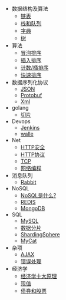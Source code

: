 * 数据结构及算法
  * [链表](data_struct/list.md)
  * [栈和队列](data_struct/stack_queue.md)
  * [字典](data_struct/dict.md)
  * [树](data_struct/tree.md)
* 算法
  * [冒泡排序](sort/bubble.md)
  * [插入排序](sort/insert.md)
  * [计数/桶排序](sort/count.md)
  * [快速排序](sort/quick.md)
* 数据序列化协议
    * [JSON](data_marshal/JSON.md)
    * [Protobuf](data_marshal/protobuf.md)
    * [Xml](data_marshal/xml.md)
* golang
    * [切片](golang/slice.md)
* Devops
    * [Jenkins](devops/jenkins.md)
    * [walle](devops/walle.md)
* Net
  * [HTTP安全](net/http安全.md)
  * [HTTP协议](net/http协议.md)
  * [TCP](net/tcp.md)
  * [网络编程](net/network.md)
* 消息队列
  * [Rabbit](amqp/rabbit.md)
* NoSQL
  * [NoSQL是什么?](nosql/nosql.md)
  * [REDIS](nosql/redis.md)
  * [MongoDB](nosql/mongo.md)
* SQL
  * [MySQL](sql/mysql.md)
  * [数据分片](TO/数据分片.md)
  * [ShardingSphere](sql/shardingsphere.md)
  * [MyCat](sql/mycat.md)
* 杂项 
  * [AJAX](TO/AJAX.md)
  * [错误处理](TO/错误处理.md)
* 经济学
  * [经济学十大原理](EO/经济学十大原理.md)
  * [现值](EO/现值.md)
  * [债券和股票](EO/债券和股票.md)